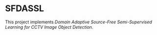 # SFDASSL

This project implements _Domain Adaptive Source-Free Semi-Supervised Learning for CCTV Image Object Detection_.  

